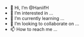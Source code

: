 - 👋 Hi, I’m @HaniifH
- 👀 I’m interested in ...
- 🌱 I’m currently learning ...
- 💞️ I’m looking to collaborate on ...
- 📫 How to reach me ...

<!---
HaniifH/HaniifH is a ✨ special ✨ repository because its `README.md` (this file) appears on your GitHub profile.
You can click the Preview link to take a look at your changes.
--->
